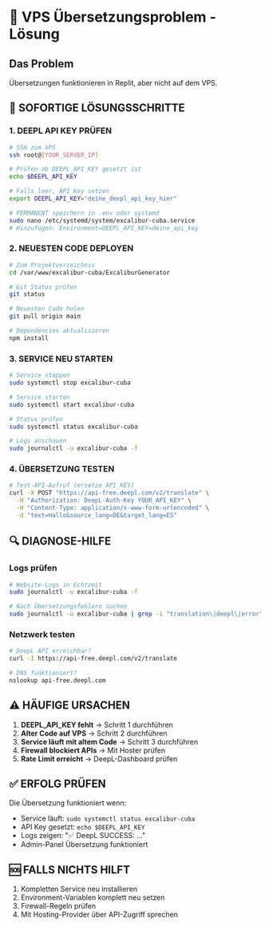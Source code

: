 # 🔧 VPS Übersetzungsproblem - Lösung

## Das Problem
Übersetzungen funktionieren in Replit, aber nicht auf dem VPS.

## 🚀 SOFORTIGE LÖSUNGSSCHRITTE

### 1. DEEPL API KEY PRÜFEN
```bash
# SSH zum VPS
ssh root@[YOUR_SERVER_IP]

# Prüfen ob DEEPL_API_KEY gesetzt ist
echo $DEEPL_API_KEY

# Falls leer, API Key setzen
export DEEPL_API_KEY="deine_deepl_api_key_hier"

# PERMANENT speichern in .env oder systemd
sudo nano /etc/systemd/system/excalibur-cuba.service
# Hinzufügen: Environment=DEEPL_API_KEY=deine_api_key
```

### 2. NEUESTEN CODE DEPLOYEN
```bash
# Zum Projektverzeichnis
cd /var/www/excalibur-cuba/ExcaliburGenerator

# Git Status prüfen
git status

# Neuesten Code holen
git pull origin main

# Dependencies aktualisieren
npm install
```

### 3. SERVICE NEU STARTEN
```bash
# Service stoppen
sudo systemctl stop excalibur-cuba

# Service starten
sudo systemctl start excalibur-cuba

# Status prüfen
sudo systemctl status excalibur-cuba

# Logs anschauen
sudo journalctl -u excalibur-cuba -f
```

### 4. ÜBERSETZUNG TESTEN
```bash
# Test-API-Aufruf (ersetze API_KEY)
curl -X POST "https://api-free.deepl.com/v2/translate" \
  -H "Authorization: DeepL-Auth-Key YOUR_API_KEY" \
  -H "Content-Type: application/x-www-form-urlencoded" \
  -d "text=Hallo&source_lang=DE&target_lang=ES"
```

## 🔍 DIAGNOSE-HILFE

### Logs prüfen
```bash
# Website-Logs in Echtzeit
sudo journalctl -u excalibur-cuba -f

# Nach Übersetzungsfehlern suchen
sudo journalctl -u excalibur-cuba | grep -i "translation\|deepl\|error"
```

### Netzwerk testen
```bash
# DeepL API erreichbar?
curl -I https://api-free.deepl.com/v2/translate

# DNS funktioniert?
nslookup api-free.deepl.com
```

## ⚠️ HÄUFIGE URSACHEN

1. **DEEPL_API_KEY fehlt** → Schritt 1 durchführen
2. **Alter Code auf VPS** → Schritt 2 durchführen  
3. **Service läuft mit altem Code** → Schritt 3 durchführen
4. **Firewall blockiert APIs** → Mit Hoster prüfen
5. **Rate Limit erreicht** → DeepL-Dashboard prüfen

## ✅ ERFOLG PRÜFEN

Die Übersetzung funktioniert wenn:
- Service läuft: `sudo systemctl status excalibur-cuba`
- API Key gesetzt: `echo $DEEPL_API_KEY`
- Logs zeigen: "✅ DeepL SUCCESS: ..."
- Admin-Panel Übersetzung funktioniert

## 🆘 FALLS NICHTS HILFT

1. Kompletten Service neu installieren
2. Environment-Variablen komplett neu setzen
3. Firewall-Regeln prüfen
4. Mit Hosting-Provider über API-Zugriff sprechen